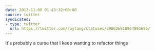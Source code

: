 ```yaml
---
date: 2013-11-08 01:43:32+00:00
source: twitter
syndicated:
- type: twitter
  url: https://twitter.com/roytang/statuses/398626810964893696/
---
```


It's probably a curse that I keep wanting to refactor things